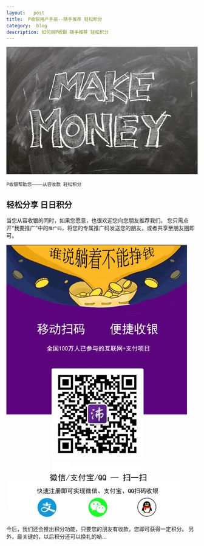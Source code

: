 ```yaml
---
layout:   post
title:  P收银用户手册--随手推荐 轻松积分
category:  blog
description: 如何用P收银 随手推荐 轻松积分
---
```

![MakeMoney](/images/makemoney.jpg)

`P收银帮助您————从容收款 轻松积分`

## 轻松分享 日日积分
当您从容收银的同时，如果您愿意，也很欢迎您向您朋友推荐我们。
您只需点开“我要推广”中的`推广码`，将您的专属推广码发送您的朋友，或者共享至朋友圈即可。

![tuiguang](/images/170302-shoukuan/tuiguang.jpg)    

今后，我们还会推出积分功能，只要您的朋友有收款，您即可获得一定积分。
另外，最关键的，以后积分还可以换礼的呦...



